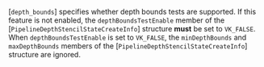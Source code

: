 [`depth_bounds`] specifies whether depth
bounds tests are supported.
If this feature is not enabled, the `depthBoundsTestEnable` member
of the [`PipelineDepthStencilStateCreateInfo`] structure  **must**  be
set to `VK_FALSE`.
When `depthBoundsTestEnable` is set to `VK_FALSE`, the
`minDepthBounds` and `maxDepthBounds` members of the
[`PipelineDepthStencilStateCreateInfo`] structure are ignored.
